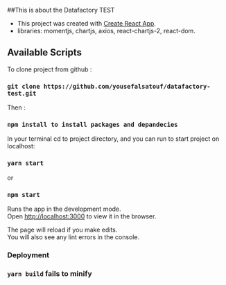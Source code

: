##This is about the Datafactory TEST

- This project was created with [Create React App](https://github.com/facebook/create-react-app).
- libraries: momentjs, chartjs, axios, react-chartjs-2, react-dom.


## Available Scripts

To clone project from github :

### `git clone https://github.com/yousefalsatouf/datafactory-test.git`

Then :

### `npm install to install packages and depandecies`

In your terminal cd to project directory, and you can run to start project on localhost:

### `yarn start`
or
### `npm start`

Runs the app in the development mode.<br />
Open [http://localhost:3000](http://localhost:3000) to view it in the browser.

The page will reload if you make edits.<br />
You will also see any lint errors in the console.

### Deployment

### `yarn build` fails to minify

